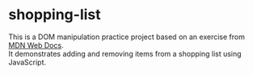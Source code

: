 # shopping-list
This is a DOM manipulation practice project based on an exercise from [MDN Web Docs](https://developer.mozilla.org/en-US/docs/Learn_web_development/Core/Scripting/DOM_scripting#active_learning_basic_dom_manipulation).  
It demonstrates adding and removing items from a shopping list using JavaScript.